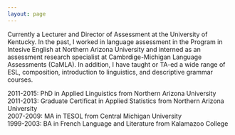 ```yaml
---
layout: page
---
```


<p class="about-text">
<span class="fa fa-briefcase about-icon"></span>
Currently a Lecturer and Director of Assessment at the University of Kentucky. In the past, I  worked in language assessment in the Program in Intesive English at Northern Arizona University and interned as an assessment research specialist at Cambrdige-Michigan Language Assessments (CaMLA). In addition, I have taught or TA-ed a wide range of ESL, composition, introduction to linguistics, and descriptive grammar courses.
</p>


<p class="about-text">
<span class="fa fa-graduation-cap about-icon"></span>
2011-2015: PhD in Applied Linguistics from Northern Arizona University <br>
2011-2013: Graduate Certificat in Applied Statistics from Northern Arizona University<br>
2007-2009: MA in TESOL from Central Michigan University <br>
1999-2003: BA in French Language and Literature from Kalamazoo College <br>
</p>
